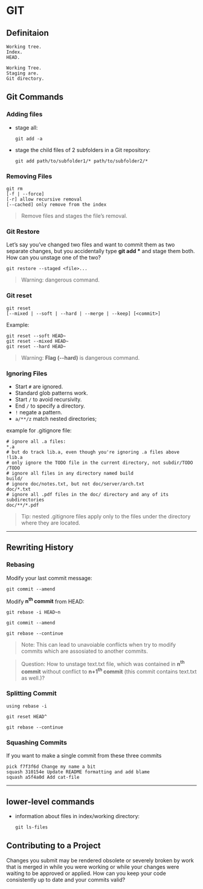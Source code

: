 # GIT

## Definitaion

    Working tree.
    Index.
    HEAD.

    Working Tree.
    Staging are.
    Git directory.

## Git Commands

### Adding files

- stage all:

  `git add -a`

- stage the child files of 2 subfolders in a Git repository:

  `git add path/to/subfolder1/* path/to/subfolder2/*`

### Removing Files

    git rm
    [-f | --force]
    [-r] allow recursive removal
    [--cached] only remove from the index

> Remove files and stages the file’s removal.

### Git Restore

Let’s say you’ve changed two files and want to commit them as two separate changes, but you accidentally type **git add \*** and stage them both. How can you unstage one of the two?

    git restore --staged <file>...

> Warning: dangerous command.

### Git reset

    git reset
    [--mixed | --soft | --hard | --merge | --keep] [<commit>]

Example:

    git reset --soft HEAD~
    git reset --mixed HEAD~
    git reset --hard HEAD~

> Warning: **Flag (--hard)** is dangerous command.

### Ignoring Files

- Start `#` are ignored.
- Standard glob patterns work.
- Start `/` to avoid recursivity.
- End `/` to specify a directory.
- `!` negate a pattern.
- `a/**/z` match nested directories;

example for .gitignore file:

    # ignore all .a files:
    *.a
    # but do track lib.a, even though you're ignoring .a files above
    !lib.a
    # only ignore the TODO file in the current directory, not subdir/TODO
    /TODO
    # ignore all files in any directory named build
    build/
    # ignore doc/notes.txt, but not doc/server/arch.txt
    doc/*.txt
    # ignore all .pdf files in the doc/ directory and any of its subdirectories
    doc/**/*.pdf

> Tip: nested .gitignore files apply only to the files under the directory where they are located.

---

## Rewriting History

### Rebasing

Modify your last commit message:

    git commit --amend

Modify **n<sup>th</sup> commit** from HEAD:

    git rebase -i HEAD~n

    git commit --amend

    git rebase --continue

> Note: This can lead to unavoiable conflicts when try to modify commits which are assosiated to another commits.

> Question: How to unstage text.txt file, which was contained in **n<sup>th</sup> commit** without conflict to **n+1<sup>th</sup> commit** (this commit contains text.txt as well.)?

### Splitting Commit

    using rebase -i

    git reset HEAD^

    git rebase --continue

### Squashing Commits

If you want to make a single commit from these three commits

    pick f7f3f6d Change my name a bit
    squash 310154e Update README formatting and add blame
    squash a5f4a0d Add cat-file

---

## lower-level commands

- information about files in index/working directory:

  `git ls-files`

## Contributing to a Project

Changes you submit may be rendered obsolete or severely broken by work that is merged in while you were working or while your changes were waiting to be approved or applied. How can you keep your code consistently up to date and your commits valid?
